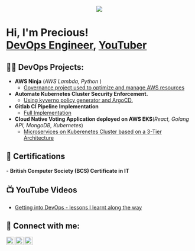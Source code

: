 <p align="center">
  <a href="https://github.com/DenverCoder1/readme-typing-svg"><img src="https://readme-typing-svg.herokuapp.com?lines=Hi,+I'm+Precious.;I+love+open-source.;I+love+DevOps+and+everything+Cloud.;I+love+learning.;I+love+spreading+knowledge.;&center=true&width=500&height=50"></a>
</p>


<h1>Hi, I'm Precious! <br/><a href="https://www.linkedin.com/in/precious-o-36988b265/">DevOps Engineer</a>, <a href="">YouTuber</a></h1>

<h2>👨‍💻 DevOps Projects:</h2>

- <b>AWS Ninja</b> (<i>AWS Lambda, Python </i>) 
  - [Governance project used to optimize and manage AWS resources](https://)
- <b>Automate Kubernetes Cluster Security Enforcement.</b>
  - [Using kyverno policy generator and ArgoCD.](https) 
- <b>Gitlab CI Pipeline Implementation</b>
  - [Full Implementation](https://)
- <b>Cloud Native Voting Application deployed on AWS EKS</b>(<i>React, Golang API, MongoDB, Kubernetes</i>)
  - [Microservices on Kuberenetes Cluster based on a 3-Tier Architecture](https:/)
    


<h2>📄 Certifications  </h2>
- <b>British Computer Society (BCS) Certificate in IT</b>

<h2>📺 YouTube Videos</h2>

- [Getting into DevOps - lessons I learnt along the way](https://)


<h2> 🤳 Connect with me:</h2>

[<img align="left" alt="PreshCode007 | YouTube" width="22px" src="https://cdn.jsdelivr.net/npm/simple-icons@v3/icons/youtube.svg" />][youtube]
[<img align="left" alt="PreshCode007 | Twitter" width="22px" src="https://cdn.jsdelivr.net/npm/simple-icons@v3/icons/twitter.svg" />][twitter]
[<img align="left" alt="PreshCode007 | LinkedIn" width="22px" src="https://cdn.jsdelivr.net/npm/simple-icons@v3/icons/linkedin.svg" />][linkedin]


[twitter]: https://twitter.com/presh09278210
[youtube]: https://www.youtube.com/channel/UCfQtO2KMj4Zh7x8b2yzl95g
[linkedin]: https://www.linkedin.com/in/precious-o-36988b265/

<!--
**preshcode007/preshcode007** is a ✨ _special_ ✨ repository because its `README.md` (this file) appears on your GitHub profile.

Here are some ideas to get you started:

- 🔭 I’m currently working on ...
- 🌱 I’m currently learning ...
- 👯 I’m looking to collaborate on ...
- 🤔 I’m looking for help with ...
- 💬 Ask me about ...
- 📫 How to reach me: ...
- 😄 Pronouns: ...
- ⚡ Fun fact: ...
-->
